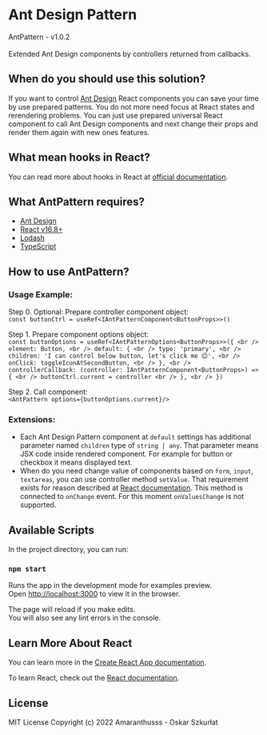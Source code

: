 # Ant Design Pattern

AntPattern - v1.0.2\
\
Extended Ant Design components by controllers returned from callbacks.

## When do you should use this solution?

If you want to control [Ant Design](https://ant.design/) React components you can save your time by use prepared patterns. You do not more need focus at React states and rerendering problems. You can just use prepared universal React component to call Ant Design components and next change their props and render them again with new ones features.

## What mean hooks in React?

You can read more about hooks in React at [official documentation](https://reactjs.org/docs/hooks-intro.html).

## What AntPattern requires?

- [Ant Design](https://ant.design/)
- [React v16.8+](https://reactjs.org/docs/hooks-intro.html)
- [Lodash](https://lodash.com/)
- [TypeScript](https://www.typescriptlang.org/docs/handbook/react.html)

## How to use AntPattern?

### Usage Example:

Step 0. Optional: Prepare controller component object:\
`const buttonCtrl = useRef<IAntPatternComponent<ButtonProps>>()`

Step 1. Prepare component options object:\
`const buttonOptions = useRef<IAntPatternOptions<ButtonProps>>({ <br />
  element: Button, <br />
  default: { <br />
    type: 'primary', <br />
    children: 'I can control below button, let's click me 😊', <br />
    onClick: toggleIconAtSecondButton, <br />
  }, <br />
  controllerCallback: (controller: IAntPatternComponent<ButtonProps>) => { <br />
    buttonCtrl.current = controller <br />
  }, <br />
})
`

Step 2. Call component:\
`<AntPattern options={buttonOptions.current}/>`

### Extensions:

- Each Ant Design Pattern component at `default` settings has additional parameter named `children` type of `string | any`. That parameter means JSX code inside rendered component. For example for button or checkbox it means displayed text.
- When do you need change value of components based on `form`, `input`, `textareas`, you can use controller method `setValue`. That requirement exists for reason described at [React documentation](https://reactjs.org/docs/forms.html). This method is connected to `onChange` event. For this moment `onValuesChange` is not supported.

## Available Scripts

In the project directory, you can run:

### `npm start`

Runs the app in the development mode for examples preview.\
Open [http://localhost:3000](http://localhost:3000) to view it in the browser.

The page will reload if you make edits.\
You will also see any lint errors in the console.

## Learn More About React

You can learn more in the [Create React App documentation](https://facebook.github.io/create-react-app/docs/getting-started).

To learn React, check out the [React documentation](https://reactjs.org/).

## License

MIT License
Copyright (c) 2022 Amaranthusss - Oskar Szkurłat
